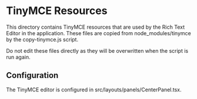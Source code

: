 # TinyMCE Resources

This directory contains TinyMCE resources that are used by the Rich Text Editor in the application.
These files are copied from node_modules/tinymce by the copy-tinymce.js script.

Do not edit these files directly as they will be overwritten when the script is run again.

## Configuration

The TinyMCE editor is configured in src/layouts/panels/CenterPanel.tsx.
